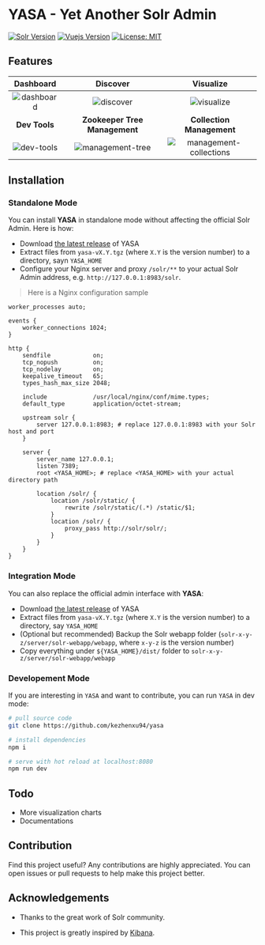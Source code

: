 # YASA - Yet Another Solr Admin 
[![Solr Version](https://img.shields.io/badge/Solr-6.1.0-D9411E.svg)](http://lucene.apache.org/solr/)
[![Vuejs Version](https://img.shields.io/badge/Vuejs-2.5.2-4fc08d.svg)](https://vuejs.org)
[![License: MIT](https://img.shields.io/badge/License-MIT-yellow.svg)](https://opensource.org/licenses/MIT)

## Features

Dashboard | Discover | Visualize
:---: | :---: | :---:
![dashboard](https://user-images.githubusercontent.com/15965696/44301073-c3ec9c00-a343-11e8-8917-44d90657af9b.png) | ![discover](https://user-images.githubusercontent.com/15965696/44305860-90e2f080-a3b5-11e8-8d85-ee3a2f247919.png) | ![visualize](https://user-images.githubusercontent.com/15965696/44301078-c8b15000-a343-11e8-98f9-135897212be8.png)
**Dev Tools** | **Zookeeper Tree Management** | **Collection Management**
![dev-tools](https://user-images.githubusercontent.com/15965696/44301074-c5b65f80-a343-11e8-85de-f5bc859ed221.png) | ![management-tree](https://user-images.githubusercontent.com/15965696/44301077-c8b15000-a343-11e8-8ed8-16f786ca8671.png) | ![management-collections](https://user-images.githubusercontent.com/15965696/44301076-c818b980-a343-11e8-906c-d72f7637f380.png)

## Installation

### Standalone Mode

You can install **YASA** in standalone mode without affecting the official Solr Admin. Here is how:

- Download [the latest release](https://github.com/kezhenxu94/yasa/releases) of YASA
- Extract files from `yasa-vX.Y.tgz` (where `X.Y` is the version number) to a directory, sayn `YASA_HOME`
- Configure your Nginx server and proxy `/solr/**` to your actual Solr Admin address, e.g. `http://127.0.0.1:8983/solr`.

> Here is a Nginx configuration sample

```nginx
worker_processes auto;

events {
	worker_connections 1024;
}

http {
	sendfile            on;
	tcp_nopush          on;
	tcp_nodelay         on;
	keepalive_timeout   65;
	types_hash_max_size 2048;

	include             /usr/local/nginx/conf/mime.types;
	default_type        application/octet-stream;

	upstream solr {
		server 127.0.0.1:8983; # replace 127.0.0.1:8983 with your Solr host and port
	}

	server {
		server_name 127.0.0.1;
		listen 7389;
		root <YASA_HOME>; # replace <YASA_HOME> with your actual directory path

		location /solr/ {
			location /solr/static/ {
				rewrite /solr/static/(.*) /static/$1;
			}
			location /solr/ {
				proxy_pass http://solr/solr/;
			}
		}
	}
}
```

### Integration Mode

You can also replace the official admin interface with **YASA**:

- Download [the latest release](https://github.com/kezhenxu94/yasa/releases) of YASA
- Extract files from `yasa-vX.Y.tgz` (where `X.Y` is the version number) to a directory, say `YASA_HOME`
- (Optional but recommended) Backup the Solr webapp folder (`solr-x-y-z/server/solr-webapp/webapp`, where `x-y-z` is the version number)
- Copy everything under `${YASA_HOME}/dist/` folder to `solr-x-y-z/server/solr-webapp/webapp`  

### Developement Mode

If you are interesting in `YASA` and want to contribute, you can run `YASA` in dev mode:

``` bash
# pull source code
git clone https://github.com/kezhenxu94/yasa

# install dependencies
npm i

# serve with hot reload at localhost:8080
npm run dev
```

## Todo

- More visualization charts
- Documentations

## Contribution

Find this project useful? Any contributions are highly appreciated. You can open issues or pull requests to help make this project better.

## Acknowledgements

- Thanks to the great work of Solr community.

- This project is greatly inspired by [Kibana](https://github.com/elastic/kibana).
